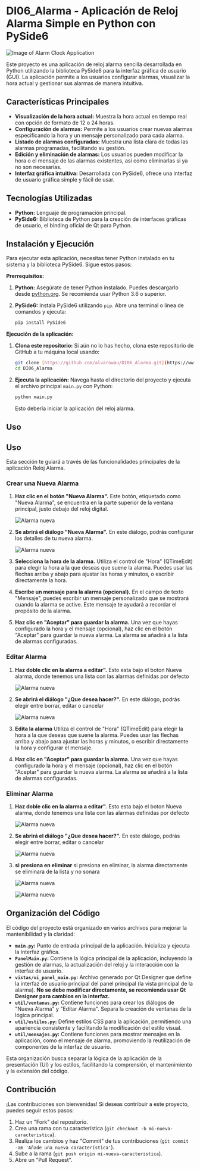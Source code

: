# DI06_Alarma - Aplicación de Reloj Alarma Simple en Python con PySide6

![Image of Alarm Clock Application](images/reloj_principal.png)

Este proyecto es una aplicación de reloj alarma sencilla desarrollada en Python utilizando la biblioteca PySide6 para la interfaz gráfica de usuario (GUI).  La aplicación permite a los usuarios configurar alarmas, visualizar la hora actual y gestionar sus alarmas de manera intuitiva.

## Características Principales

*   **Visualización de la hora actual:** Muestra la hora actual en tiempo real con opción de formato de 12 o 24 horas.
*   **Configuración de alarmas:** Permite a los usuarios crear nuevas alarmas especificando la hora y un mensaje personalizado para cada alarma.
*   **Listado de alarmas configuradas:** Muestra una lista clara de todas las alarmas programadas, facilitando su gestión.
*   **Edición y eliminación de alarmas:**  Los usuarios pueden modificar la hora o el mensaje de las alarmas existentes, así como eliminarlas si ya no son necesarias.
*   **Interfaz gráfica intuitiva:**  Desarrollada con PySide6, ofrece una interfaz de usuario gráfica simple y fácil de usar.

## Tecnologías Utilizadas

*   **Python:** Lenguaje de programación principal.
*   **PySide6:** Biblioteca de Python para la creación de interfaces gráficas de usuario,  el binding oficial de Qt para Python.

## Instalación y Ejecución

Para ejecutar esta aplicación, necesitas tener Python instalado en tu sistema y la biblioteca PySide6.  Sigue estos pasos:

**Prerrequisitos:**

1.  **Python:** Asegúrate de tener Python instalado. Puedes descargarlo desde [python.org](https://www.python.org/downloads/).  Se recomienda usar Python 3.6 o superior.
2.  **PySide6:** Instala PySide6 utilizando `pip`. Abre una terminal o línea de comandos y ejecuta:

    ```bash
    pip install PySide6
    ```

**Ejecución de la aplicación:**

1.  **Clona este repositorio:** Si aún no lo has hecho, clona este repositorio de GitHub a tu máquina local usando:

    ```bash
    git clone [https://github.com/alvarowau/DI06_Alarma.git](https://www.google.com/search?q=https://github.com/alvarowau/DI06_Alarma.git)
    cd DI06_Alarma
    ```

2.  **Ejecuta la aplicación:** Navega hasta el directorio del proyecto y ejecuta el archivo principal `main.py` con Python:

    ```bash
    python main.py
    ```

    Esto debería iniciar la aplicación del reloj alarma.

## Uso
## Uso

Esta sección te guiará a través de las funcionalidades principales de la aplicación Reloj Alarma.

### Crear una Nueva Alarma

1.  **Haz clic en el botón "Nueva Alarma".** Este botón, etiquetado como "Nueva Alarma", se encuentra en la parte superior de la ventana principal, justo debajo del reloj digital.

    ![Alarma nueva](images/reloj_principal_uso.png)

2.  **Se abrirá el diálogo "Nueva Alarma".** En este diálogo, podrás configurar los detalles de tu nueva alarma.

    ![Alarma nueva](images/nueva_alarma.png)

3.  **Selecciona la hora de la alarma.** Utiliza el control de "Hora" (QTimeEdit) para elegir la hora a la que deseas que suene la alarma. Puedes usar las flechas arriba y abajo para ajustar las horas y minutos, o escribir directamente la hora.

4.  **Escribe un mensaje para la alarma (opcional).** En el campo de texto "Mensaje", puedes escribir un mensaje personalizado que se mostrará cuando la alarma se active.  Este mensaje te ayudará a recordar el propósito de la alarma.

5.  **Haz clic en "Aceptar" para guardar la alarma.**  Una vez que hayas configurado la hora y el mensaje (opcional), haz clic en el botón "Aceptar" para guardar la nueva alarma. La alarma se añadirá a la lista de alarmas configuradas.

### Editar Alarma

1.  **Haz doble clic en la alarma a editar".** Esto esta bajo el boton Nueva alarma, donde tenemos una lista con las alarmas definidas por defecto

    ![Alarma nueva](images/reloj_principal_editar.png)

2.  **Se abrirá el diálogo "¿Que desea hacer?".** En este diálogo, podrás elegir entre borrar, editar o cancelar

    ![Alarma nueva](images/que_desea.png)

3.  **Edita la alarma** Utiliza el control de "Hora" (QTimeEdit) para elegir la hora a la que deseas que suene la alarma. Puedes usar las flechas arriba y abajo para ajustar las horas y minutos, o escribir directamente la hora y configurar el mensaje.

5.  **Haz clic en "Aceptar" para guardar la alarma.**  Una vez que hayas configurado la hora y el mensaje (opcional), haz clic en el botón "Aceptar" para guardar la nueva alarma. La alarma se añadirá a la lista de alarmas configuradas.

### Eliminar Alarma


1.  **Haz doble clic en la alarma a editar".** Esto esta bajo el boton Nueva alarma, donde tenemos una lista con las alarmas definidas por defecto

    ![Alarma nueva](images/reloj_principal_editar.png)

2.  **Se abrirá el diálogo "¿Que desea hacer?".** En este diálogo, podrás elegir entre borrar, editar o cancelar

    ![Alarma nueva](images/que_desea.png)

3.  **si presiona en eliminar** si presiona en eliminar, la alarma directamente se eliminara de la lista y no sonara

    ![Alarma nueva](images/eliminacion_cena.png)

    ![Alarma nueva](images/cena_eliminada.png)


## Organización del Código

El código del proyecto está organizado en varios archivos para mejorar la mantenibilidad y la claridad:

*   **`main.py`:**  Punto de entrada principal de la aplicación. Inicializa y ejecuta la interfaz gráfica.
*   **`PanelMain.py`:** Contiene la lógica principal de la aplicación, incluyendo la gestión de alarmas, la actualización del reloj y la interacción con la interfaz de usuario.
*   **`vistas/ui_panel_main.py`:**  Archivo generado por Qt Designer que define la interfaz de usuario principal del panel principal (la vista principal de la alarma).  **No se debe modificar directamente, se recomienda usar Qt Designer para cambios en la interfaz.**
*   **`util/ventanas.py`:**  Contiene funciones para crear los diálogos de "Nueva Alarma" y "Editar Alarma".  Separa la creación de ventanas de la lógica principal.
*   **`util/estilos.py`:** Define estilos CSS para la aplicación, permitiendo una apariencia consistente y facilitando la modificación del estilo visual.
*   **`util/mensajes.py`:** Contiene funciones para mostrar mensajes en la aplicación, como el mensaje de alarma, promoviendo la reutilización de componentes de la interfaz de usuario.

Esta organización busca separar la lógica de la aplicación de la presentación (UI) y los estilos, facilitando la comprensión, el mantenimiento y la extensión del código.

## Contribución

¡Las contribuciones son bienvenidas! Si deseas contribuir a este proyecto, puedes seguir estos pasos:

1.  Haz un "Fork" del repositorio.
2.  Crea una rama con tu característica (`git checkout -b mi-nueva-caracteristica`).
3.  Realiza los cambios y haz "Commit" de tus contribuciones (`git commit -am 'Añade una nueva característica'`).
4.  Sube a la rama (`git push origin mi-nueva-caracteristica`).
5.  Abre un "Pull Request".


